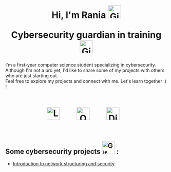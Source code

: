 <h1 align="center">
Hi, I'm Rania   <img src="https://media1.giphy.com/media/v1.Y2lkPTc5MGI3NjExczg5NzJrMmpqNzZmMzM4Z3ppejI0ejU0NGRzcHZmYmxxbjBiNTB6dCZlcD12MV9pbnRlcm5hbF9naWZfYnlfaWQmY3Q9Zw/Cmr1OMJ2FN0B2/giphy.gif" width="40" height="40" alt="Gif"> <br/>
  
Cybersecurity guardian in training   <img src="https://media3.giphy.com/media/v1.Y2lkPTc5MGI3NjExeDhhcTN1dHdyY21vZjJieDljeWs1ODFpaHExczRnbTk2dnBienc2MiZlcD12MV9pbnRlcm5hbF9naWZfYnlfaWQmY3Q9Zw/txP2ffxGUvkcmVxbio/giphy.gif" width="40" height="40" alt="Gif2"> </h1>

I'm a first-year computer science student specializing in cybersecurity. <br/>
Although I'm not a pro yet, I'd like to share some of my projects with others who are just starting out.<br/>
Feel free to explore my projects and connect with me. Let's learn together :) !<br/> <br/>

<h1 align="center">
  <a href="https://www.linkedin.com/in/rania-selam-573514293/"><img src="https://github.com/RaniaSelam/RaniaSelam/assets/173706533/11ef8aa0-423d-4dbd-8065-448bc4a45beb" alt="LinkedIn" style="width:40px;height:40px;margin-right:20px; vertical-align: middle;"></a> 
  &nbsp;&nbsp;&nbsp;  
  <a href="mailto:rselam@guardiaschool.fr"><img src="https://github.com/RaniaSelam/RaniaSelam/assets/173706533/8a9bc390-69cb-4e7b-a111-700eb2b97983" alt="Outlook" style="width:40px;height:40px;margin-right:20px; vertical-align: middle;"></a>
  &nbsp;&nbsp;&nbsp;    
  <a href="https://discordapp.com/users/ranoo_o" ><img src="https://github.com/RaniaSelam/RaniaSelam/assets/173706533/cf0ddc85-b926-4ccc-86c7-2b6fa941cd9c" alt="Discord" style="width:40px;height:40px;margin-right:20px; vertical-align: middle;"></a>
</h1> 

<br/>

## Some cybersecurity projects <img src="https://media2.giphy.com/media/v1.Y2lkPTc5MGI3NjExajhjZjhveXEwYmdkZnlpbGhqOGJzbzg0czZ6NHM3YXhqN3FiMmZ6byZlcD12MV9pbnRlcm5hbF9naWZfYnlfaWQmY3Q9Zw/7NoNw4pMNTvgc/giphy.gif" width="40" height="40" alt="Gif"> :
- [Introduction to network structuring and security](https://github.com/RaniaSelam/Introduction-to-Network-Structuring-and-Security)

<!--
## Getting Started

These instructions will get you a copy of the project up and running on your local machine for development and testing purposes. See deployment for notes on how to deploy the project on a live system.

### Prerequisites

The things you need before installing the software.

* You need this
* And you need this
* Oh, and don't forget this

### Installation

A step by step guide that will tell you how to get the development environment up and running.

```
$ First step
$ Another step
$ Final step
```

## Usage

A few examples of useful commands and/or tasks.

```
$ First example
$ Second example
$ And keep this in mind
```

## Deployment

Additional notes on how to deploy this on a live or release system. Explaining the most important branches, what pipelines they trigger and how to update the database (if anything special).

### Server

* Live:
* Release:
* Development:

### Branches

* Master:
* Feature:
* Bugfix:
* etc...

## Additional Documentation and Acknowledgments

* Project folder on server:
* Confluence link:
* Asana board:
* etc...

<!--
**RaniaSelam/RaniaSelam** is a ✨ _special_ ✨ repository because its `README.md` (this file) appears on your GitHub profile.

Here are some ideas to get you started:

- 🔭 I’m currently working on ...
- 🌱 I’m currently learning ...
- 👯 I’m looking to collaborate on ...
- 🤔 I’m looking for help with ...
- 💬 Ask me about ...
- 📫 How to reach me: ...
- 😄 Pronouns: ...
- ⚡ Fun fact: ...
-->
